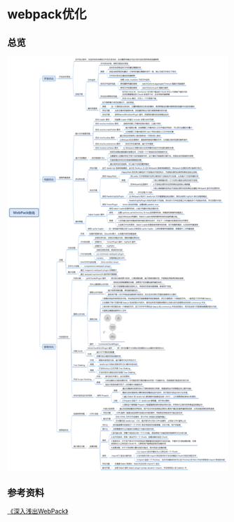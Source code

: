 # webpack优化

## 总览



![WebPack优化](../images/WebPack优化.png)



## 参考资料

[《深入浅出WebPack》](https://webpack.wuhaolin.cn/4%E4%BC%98%E5%8C%96/)
